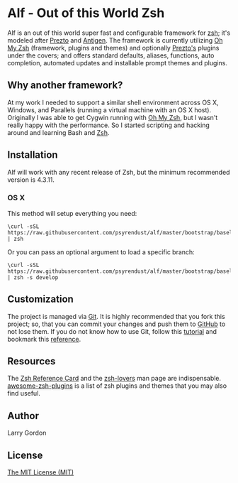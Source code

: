 Alf - Out of this World Zsh
===========================

Alf is an out of this world super fast and configurable framework for [zsh][4]; it's modeled after [Prezto][1] and [Antigen][2]. The framework is currently utilizing [Oh My Zsh][3] (framework, plugins and themes) and optionally [Prezto's][1] plugins under the covers; and offers standard defaults, aliases, functions, auto completion, automated updates and installable prompt themes and plugins.

Why another framework?
----------------------

At my work I needed to support a similar shell environment across OS X, Windows, and Parallels (running a virtual machine with an OS X host). Originally I was able to get Cygwin running with [Oh My Zsh][3], but I wasn't really happy with the performance. So I started scripting and hacking around and learning Bash and [Zsh][4].


Installation
------------

Alf will work with any recent release of Zsh, but the minimum recommended version is 4.3.11.

### OS X ###

This method will setup everything you need:

```shell
\curl -sSL https://raw.githubusercontent.com/psyrendust/alf/master/bootstrap/baseline.zsh | zsh
```

Or you can pass an optional argument to load a specific branch:

```shell
\curl -sSL https://raw.githubusercontent.com/psyrendust/alf/master/bootstrap/baseline.zsh | zsh -s develop
```



Customization
-------------

The project is managed via [Git][6]. It is highly recommended that you fork this project; so, that you can commit your changes and push them to [GitHub][7] to not lose them. If you do not know how to use Git, follow this [tutorial][8] and bookmark this [reference][9].

Resources
---------

The [Zsh Reference Card][10] and the [zsh-lovers][11] man page are indispensable.  [awesome-zsh-plugins](https://github.com/unixorn/awesome-zsh-plugins) is a list of zsh plugins and themes that you may also find useful.

Author
------

Larry Gordon


License
-------

[The MIT License (MIT)](http://psyrendust.mit-license.org/2014)

[1]: https://github.com/sorin-ionescu/prezto
[2]: https://github.com/zsh-users/antigen
[3]: https://github.com/robbyrussell/oh-my-zsh
[4]: http://www.zsh.org
[5]: https://www.gnu.org/software/bash/bash.html
[6]: http://git-scm.com
[7]: https://github.com
[8]: http://gitimmersion.com
[9]: http://gitref.org
[10]: http://www.bash2zsh.com/zsh_refcard/refcard.pdf
[11]: http://grml.org/zsh/zsh-lovers.html
[12]: http://i.imgur.com/nBEEZ.png "sorin theme"
